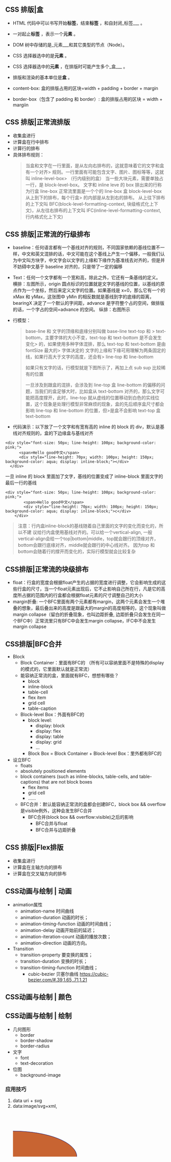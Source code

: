 ## CSS 排版|盒

- HTML 代码中可以书写开始**标签**，结束**标签** ，和自封闭\_标签\_\_\_ 。
- 一对起止**标签** ，表示一个**元素** 。
- DOM 树中存储的是\_元素\_\_\_和其它类型的节点（Node）。
- CSS 选择器选中的是**元素** 。
- CSS 选择器选中的**元素** ，在排版时可能产生多个\_盒\_\_\_ 。
- 排版和渲染的基本单位是**盒** 。

- content-box: 盒的排版占用的区块=width + padding + border + margin
- border-box（包含了 padding 和 border）: 盒的排版占用的区块 = width + margiin

## CSS 排版|正常流排版

- 收集盒进行
- 计算盒在行中排布
- 计算行的排布
- 具体排布规则：
  > 当盒和文字在一行里面，是从左向右排布的，这就意味着它的文字和盒有一个对齐> 规则。一行里面有可能包含文字、图片、图标等等，这就叫 inline-level-box> （行内级别的盒）
  > 当一些大块元素，需要单独占一行，是 block-level-box。
  > 文字和 inline leve 的 box 排出来的行称为行盒 line-box
  > 正常流里面是一个个的 line-box 盒 block-level-box 从上到下的排布，每个行盒> 的内部是从左到右的排布。
  > 从上往下排布的上下文叫 BFC(block-level-formatting-context, 块级格式化上下文)，从左往右排布的上下文叫 IFC(inline-level-formatting-context, 行内格式化上下文)

## CSS 排版|正常流的行级排布

- baseline：任何语言都有一个基线对齐的规则，不同国家依赖的基线位置不一样，中文和英文混排的话，中文可能在这个基线上产生一个偏移，一般我们认为中文叫方块字，中文字会以文字的上缘和下缘作为基准线去对齐的，但是并不妨碍中文基于 baseline 对齐的，只是带了一定的偏移
- Text：任何一个文字都有一个宽和高，除此之外，它还有一条基线的定义。
  横排：左图所示，origin 圆点标识的位置就是文字的基线的位置，以基线的原点作为一个坐标，然后来定义文字的位置。如果基线是 x=0，那么它有一个的 xMax 和 yMax，这张图中 yMin 的相反数就是基线到字的底缘的距离，bearingX 决定了一个默认的字间距，advance 是字符整个占的空间，做排版的话，一个字占的空间=advance 的空间。
  纵排：右图所示
- 行模型：

  > base-line 和 文字的顶缘和底缘分别叫做 base-line text-top 和 > text-bottom，主要字体的大小不变，text-top 和 text-bottom 是不会发生变化> 的，如果使用多种字体混排，那么 text-top 和 text-bottom 是由 fontSize 最大的> 字体决定的
  > 文字的上缘和下缘可用理解为两条固定的线，如果行高大于文字的高度，还会有> line-top 和 line-bottom
  >
  > 如果只有文字的话，行模型就是下图所示了，再加上点 sub sup 比较稀有的位置
  >
  > 一旦涉及到跟盒的混排，会涉及到 line-top 盒 line-bottom 的偏移的问题，当我们的盒足够大时，比如盒从 text-bottom 对齐的，那么文字可能把高度撑开，此时，line-top 就从虚线的位置移动到白色的实线位置，这个现象是处理行模型非常麻烦的现象，盒的先后顺序盒尺寸都会影响 line-top 和 line-bottom 的位置，但>是盒不会影响 text-top 盒 text-bottom

- 代码演示：以下放了一个文字和有宽有高的 inline 的 block 的 div，默认是基线对齐规则的，盒的下边缘盒与基线对齐

```
<div style="font-size: 50px; line-height: 100px; background-color: pink;">
      <span>Hello good中文</span>
      <div style="line-height: 70px; width: 100px; height: 150px; background-color: aqua; display: inline-block;"></div>
  </div>
```

一旦 inline 的 block 里面加了文字，基线的位置变成了 inline-block 里面文字的最后一行的基线

```
<div style="font-size: 50px; line-height: 100px; background-color: pink;">
        <span>Hello good中文</span>
        <div style="line-height: 70px; width: 100px; height: 150px; background-color: aqua; display: inline-block;">c</div>
    </div>
```
> 注意：行内盒inline-block的基线随着自己里面的文字的变化而变化的，所以不建 议给行内盒使用基线对齐的。可以给一个vertical-align, 一般vertical-align会给一个top|bottom|middle，top就会跟行的顶缘对齐，bottom会跟行底缘对齐，middle就会跟行的中心线对齐。 
因为top 和 bottom会随着行的撑开而变化的，实际行模型就会比较复杂

## CSS排版|正常流的块级排布
- float：行盒的宽度会根据float产生的占据的宽度进行调整，它会影响生成的这些行盒的尺寸，当一个float元素出现后，它不止影响自己所在行，凡是它的高度所占据的范围内的行盒都会根据float元素的尺寸调整自己的大小
- margin折叠: 一个BFC里面有两个元素都有margin，这两个元素会发生一个堆叠的想象，最后叠出来的高度是跟最大的margin的高度相等的，这个现象叫做margin collapse（留白的折叠现象，也叫边距折叠, 边距折叠只会发生在同一个BFC中）正常流里只有BFC中会发生margin collapse，IFC中不会发生margin collapse

## CSS排版|BFC合并
- Block
  - Block Container：里面有BFC的 （所有可以容纳里面不是特殊的display的模式的，它里面默认就是正常流）
  - 能容纳正常流的盒，里面就有BFC，想想有哪些？
    - block
    - inline-block
    - table-cell
    - flex item
    - grid cell
    - table-caption
  - Block-level Box：外面有BFC的
    - block level: 
      - display: block
      - display: flex
      - display: table
      - display: grid
      - ...
    - Block Box = Block Container + Block-level Box：里外都有BFC的
- 设立BFC
  - floats
  - absolutely positioned elements
  - block containers (such as inline-blocks, table-cells, and table-captions) that are not block boxes
    - flex items
    - grid cell
    - ......
  - BFC合并：默认能容纳正常流的盒都会创建BFC，block box && overflow是visible例外，这种会发生BFC合并
    -  BFC合并(block box && overflow:visible)之后的影响
       -  BFC合并与float
       -  BFC合并与边距折叠
  
## CSS 排版|Flex排版
 - 收集盒进行
 - 计算盒在主轴方向的排布
 - 计算盒在交叉轴方向的排布  

## CSS动画与绘制 | 动画
 - animation属性
   - animation-name 时间曲线
   - animation-duration 动画的时长；
   - animation-timing-function 动画的时间曲线；
   - animation-delay 动画开始前的延迟；
   - animation-iteration-count 动画的播放次数；
   - animation-direction 动画的方向。
 - Transition
   - transition-property 要变换的属性；
   - transition-duration 变换的时长；
   - transition-timing-function 时间曲线；
     - cubic-bezier 贝塞尔曲线 https://cubic-bezier.com/#.39,1.65,.71,1.21 

## CSS动画与绘制 | 颜色

## CSS动画与绘制 | 绘制
 - 几何图形
   - border
   - border-shadow
   - border-radius
 - 文字
   - font
   - text-decoration
 - 位图
   - background-image

### 应用技巧
 1. data uri + svg
 2. data:image/svg+xml,<svg width="100%" height="100%" version="1.1" xmlns="http://www.w3.org/2000/svg"><ellipse cs="300" cy="150" rx="200" ry="80" style="fill: rgb(200, 100, 50); stroke: rgb(0, 0, 100); stoke-width: 2"/></svg>

